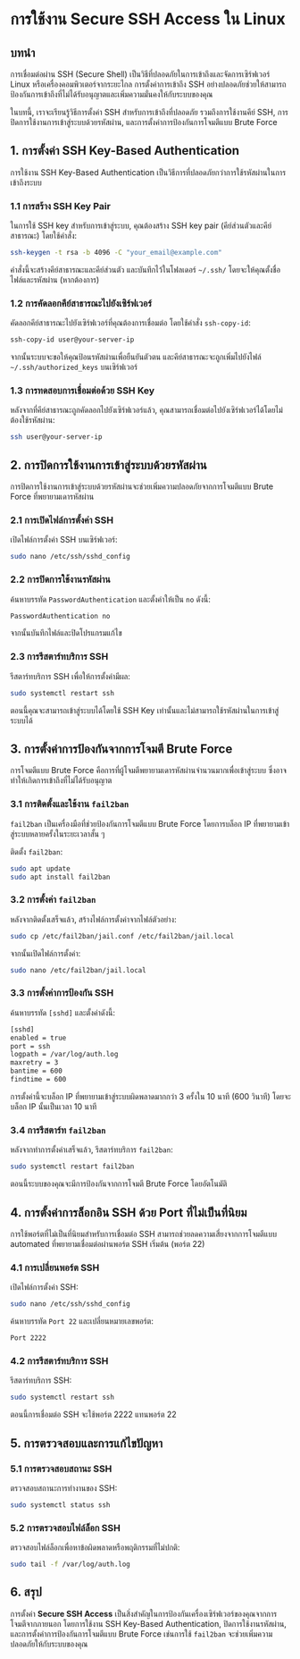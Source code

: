 # การใช้งาน Secure SSH Access ใน Linux

## บทนำ

การเชื่อมต่อผ่าน SSH (Secure Shell) เป็นวิธีที่ปลอดภัยในการเข้าถึงและจัดการเซิร์ฟเวอร์ Linux หรือเครื่องคอมพิวเตอร์จากระยะไกล การตั้งค่าการเข้าถึง SSH อย่างปลอดภัยช่วยให้สามารถป้องกันการเข้าถึงที่ไม่ได้รับอนุญาตและเพิ่มความมั่นคงให้กับระบบของคุณ

ในบทนี้, เราจะเรียนรู้วิธีการตั้งค่า SSH สำหรับการเข้าถึงที่ปลอดภัย รวมถึงการใช้งานคีย์ SSH, การปิดการใช้งานการเข้าสู่ระบบด้วยรหัสผ่าน, และการตั้งค่าการป้องกันการโจมตีแบบ Brute Force

## 1. การตั้งค่า SSH Key-Based Authentication

การใช้งาน SSH Key-Based Authentication เป็นวิธีการที่ปลอดภัยกว่าการใช้รหัสผ่านในการเข้าถึงระบบ

### 1.1 การสร้าง SSH Key Pair

ในการใช้ SSH key สำหรับการเข้าสู่ระบบ, คุณต้องสร้าง SSH key pair (คีย์ส่วนตัวและคีย์สาธารณะ) โดยใช้คำสั่ง:

```bash
ssh-keygen -t rsa -b 4096 -C "your_email@example.com"
```

คำสั่งนี้จะสร้างคีย์สาธารณะและคีย์ส่วนตัว และบันทึกไว้ในโฟลเดอร์ `~/.ssh/` โดยจะให้คุณตั้งชื่อไฟล์และรหัสผ่าน (หากต้องการ)

### 1.2 การคัดลอกคีย์สาธารณะไปยังเซิร์ฟเวอร์

คัดลอกคีย์สาธารณะไปยังเซิร์ฟเวอร์ที่คุณต้องการเชื่อมต่อ โดยใช้คำสั่ง `ssh-copy-id`:

```bash
ssh-copy-id user@your-server-ip
```

จากนั้นระบบจะขอให้คุณป้อนรหัสผ่านเพื่อยืนยันตัวตน และคีย์สาธารณะจะถูกเพิ่มไปยังไฟล์ `~/.ssh/authorized_keys` บนเซิร์ฟเวอร์

### 1.3 การทดสอบการเชื่อมต่อด้วย SSH Key

หลังจากที่คีย์สาธารณะถูกคัดลอกไปยังเซิร์ฟเวอร์แล้ว, คุณสามารถเชื่อมต่อไปยังเซิร์ฟเวอร์ได้โดยไม่ต้องใช้รหัสผ่าน:

```bash
ssh user@your-server-ip
```

## 2. การปิดการใช้งานการเข้าสู่ระบบด้วยรหัสผ่าน

การปิดการใช้งานการเข้าสู่ระบบด้วยรหัสผ่านจะช่วยเพิ่มความปลอดภัยจากการโจมตีแบบ Brute Force ที่พยายามเดารหัสผ่าน

### 2.1 การเปิดไฟล์การตั้งค่า SSH

เปิดไฟล์การตั้งค่า SSH บนเซิร์ฟเวอร์:

```bash
sudo nano /etc/ssh/sshd_config
```

### 2.2 การปิดการใช้งานรหัสผ่าน

ค้นหาบรรทัด `PasswordAuthentication` และตั้งค่าให้เป็น `no` ดังนี้:

```bash
PasswordAuthentication no
```

จากนั้นบันทึกไฟล์และปิดโปรแกรมแก้ไข

### 2.3 การรีสตาร์ทบริการ SSH

รีสตาร์ทบริการ SSH เพื่อให้การตั้งค่ามีผล:

```bash
sudo systemctl restart ssh
```

ตอนนี้คุณจะสามารถเข้าสู่ระบบได้โดยใช้ SSH Key เท่านั้นและไม่สามารถใช้รหัสผ่านในการเข้าสู่ระบบได้

## 3. การตั้งค่าการป้องกันจากการโจมตี Brute Force

การโจมตีแบบ Brute Force คือการที่ผู้โจมตีพยายามเดารหัสผ่านจำนวนมากเพื่อเข้าสู่ระบบ ซึ่งอาจทำให้เกิดการเข้าถึงที่ไม่ได้รับอนุญาต

### 3.1 การติดตั้งและใช้งาน `fail2ban`

`fail2ban` เป็นเครื่องมือที่ช่วยป้องกันการโจมตีแบบ Brute Force โดยการบล็อก IP ที่พยายามเข้าสู่ระบบหลายครั้งในระยะเวลาสั้น ๆ

ติดตั้ง `fail2ban`:

```bash
sudo apt update
sudo apt install fail2ban
```

### 3.2 การตั้งค่า `fail2ban`

หลังจากติดตั้งเสร็จแล้ว, สร้างไฟล์การตั้งค่าจากไฟล์ตัวอย่าง:

```bash
sudo cp /etc/fail2ban/jail.conf /etc/fail2ban/jail.local
```

จากนั้นเปิดไฟล์การตั้งค่า:

```bash
sudo nano /etc/fail2ban/jail.local
```

### 3.3 การตั้งค่าการป้องกัน SSH

ค้นหาบรรทัด `[sshd]` และตั้งค่าดังนี้:

```bash
[sshd]
enabled = true
port = ssh
logpath = /var/log/auth.log
maxretry = 3
bantime = 600
findtime = 600
```

การตั้งค่านี้จะบล็อก IP ที่พยายามเข้าสู่ระบบผิดพลาดมากกว่า 3 ครั้งใน 10 นาที (600 วินาที) โดยจะบล็อก IP นั้นเป็นเวลา 10 นาที

### 3.4 การรีสตาร์ท `fail2ban`

หลังจากทำการตั้งค่าเสร็จแล้ว, รีสตาร์ทบริการ `fail2ban`:

```bash
sudo systemctl restart fail2ban
```

ตอนนี้ระบบของคุณจะมีการป้องกันจากการโจมตี Brute Force โดยอัตโนมัติ

## 4. การตั้งค่าการล็อกอิน SSH ด้วย Port ที่ไม่เป็นที่นิยม

การใช้พอร์ตที่ไม่เป็นที่นิยมสำหรับการเชื่อมต่อ SSH สามารถช่วยลดความเสี่ยงจากการโจมตีแบบ automated ที่พยายามเชื่อมต่อผ่านพอร์ต SSH เริ่มต้น (พอร์ต 22)

### 4.1 การเปลี่ยนพอร์ต SSH

เปิดไฟล์การตั้งค่า SSH:

```bash
sudo nano /etc/ssh/sshd_config
```

ค้นหาบรรทัด `Port 22` และเปลี่ยนหมายเลขพอร์ต:

```bash
Port 2222
```

### 4.2 การรีสตาร์ทบริการ SSH

รีสตาร์ทบริการ SSH:

```bash
sudo systemctl restart ssh
```

ตอนนี้การเชื่อมต่อ SSH จะใช้พอร์ต 2222 แทนพอร์ต 22

## 5. การตรวจสอบและการแก้ไขปัญหา

### 5.1 การตรวจสอบสถานะ SSH

ตรวจสอบสถานะการทำงานของ SSH:

```bash
sudo systemctl status ssh
```

### 5.2 การตรวจสอบไฟล์ล็อก SSH

ตรวจสอบไฟล์ล็อกเพื่อหาข้อผิดพลาดหรือพฤติกรรมที่ไม่ปกติ:

```bash
sudo tail -f /var/log/auth.log
```

## 6. สรุป

การตั้งค่า **Secure SSH Access** เป็นสิ่งสำคัญในการป้องกันเครื่องเซิร์ฟเวอร์ของคุณจากการโจมตีจากภายนอก โดยการใช้งาน SSH Key-Based Authentication, ปิดการใช้งานรหัสผ่าน, และการตั้งค่าการป้องกันการโจมตีแบบ Brute Force เช่นการใช้ `fail2ban` จะช่วยเพิ่มความปลอดภัยให้กับระบบของคุณ